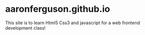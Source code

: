 # aaronferguson.github.io
This site is to learn Html5 Css3 and javascript for a web frontend development class!
